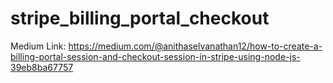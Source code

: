 # stripe_billing_portal_checkout
Medium Link: https://medium.com/@anithaselvanathan12/how-to-create-a-billing-portal-session-and-checkout-session-in-stripe-using-node-js-39eb8ba67757
